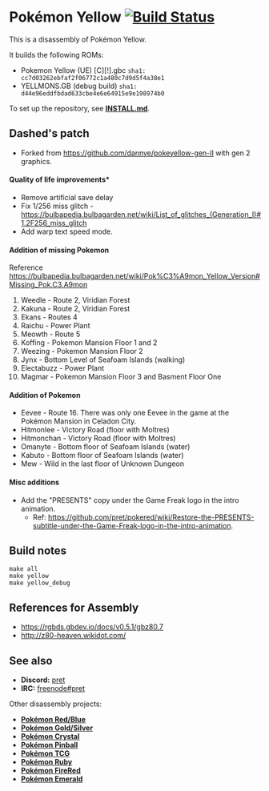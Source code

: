 # Pokémon Yellow [![Build Status][travis-badge]][travis]

This is a disassembly of Pokémon Yellow.

It builds the following ROMs:

- Pokemon Yellow (UE) [C][!].gbc `sha1: cc7d03262ebfaf2f06772c1a480c7d9d5f4a38e1`
- YELLMONS.GB (debug build) `sha1: d44e96eddfbdad633cbe4e6e64915e9e198974b0`

To set up the repository, see [**INSTALL.md**](INSTALL.md).

## Dashed's patch

- Forked from https://github.com/dannye/pokeyellow-gen-II with gen 2 graphics.

#### Quality of life improvements\*

- Remove artificial save delay
- Fix 1/256 miss glitch - https://bulbapedia.bulbagarden.net/wiki/List_of_glitches_(Generation_I)#1.2F256_miss_glitch
- Add warp text speed mode.

#### Addition of missing Pokemon

Reference https://bulbapedia.bulbagarden.net/wiki/Pok%C3%A9mon_Yellow_Version#Missing_Pok.C3.A9mon

1. Weedle - Route 2, Viridian Forest
2. Kakuna - Route 2, Viridian Forest
3. Ekans - Routes 4
4. Raichu - Power Plant
5. Meowth - Route 5
6. Koffing - Pokemon Mansion Floor 1 and 2
7. Weezing - Pokemon Mansion Floor 2
8. Jynx - Bottom Level of Seafoam Islands (walking)
9. Electabuzz - Power Plant
10. Magmar - Pokemon Mansion Floor 3 and Basment Floor One

#### Addition of Pokemon

- Eevee - Route 16. There was only one Eevee in the game at the Pokémon Mansion in Celadon City.
- Hitmonlee - Victory Road (floor with Moltres)
- Hitmonchan - Victory Road (floor with Moltres)
- Omanyte - Bottom floor of Seafoam Islands (water)
- Kabuto - Bottom floor of Seafoam Islands (water)
- Mew - Wild in the last floor of Unknown Dungeon

#### Misc additions

- Add the "PRESENTS" copy under the Game Freak logo in the intro animation.
  - Ref: https://github.com/pret/pokered/wiki/Restore-the-PRESENTS-subtitle-under-the-Game-Freak-logo-in-the-intro-animation.

## Build notes

```
make all
make yellow
make yellow_debug
```

## References for Assembly

- https://rgbds.gbdev.io/docs/v0.5.1/gbz80.7
- http://z80-heaven.wikidot.com/

## See also

- **Discord:** [pret][discord]
- **IRC:** [freenode#pret][irc]

Other disassembly projects:

- [**Pokémon Red/Blue**][pokered]
- [**Pokémon Gold/Silver**][pokegold]
- [**Pokémon Crystal**][pokecrystal]
- [**Pokémon Pinball**][pokepinball]
- [**Pokémon TCG**][poketcg]
- [**Pokémon Ruby**][pokeruby]
- [**Pokémon FireRed**][pokefirered]
- [**Pokémon Emerald**][pokeemerald]

[pokered]: https://github.com/pret/pokered
[pokegold]: https://github.com/pret/pokegold
[pokecrystal]: https://github.com/pret/pokecrystal
[pokepinball]: https://github.com/pret/pokepinball
[poketcg]: https://github.com/pret/poketcg
[pokeruby]: https://github.com/pret/pokeruby
[pokefirered]: https://github.com/pret/pokefirered
[pokeemerald]: https://github.com/pret/pokeemerald
[discord]: https://discord.gg/d5dubZ3
[irc]: https://kiwiirc.com/client/irc.freenode.net/?#pret
[travis]: https://travis-ci.org/pret/pokeyellow
[travis-badge]: https://travis-ci.org/pret/pokeyellow.svg?branch=master

